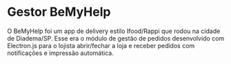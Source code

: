 # Gestor BeMyHelp

O BeMyHelp foi um app de delivery estilo Ifood/Rappi que rodou na cidade de Diadema/SP. Esse era o módulo de gestão de pedidos desenvolvido com Electron.js para o lojista abrir/fechar a loja e receber pedidos com notificações e impressão automática.
